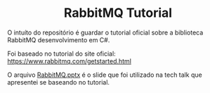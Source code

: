 <h1 align="center">RabbitMQ Tutorial</h1>

O intuíto do repositório é guardar o tutorial oficial sobre a biblioteca RabbitMQ desenvolvimento em C#.

Foi baseado no tutorial do site oficial: https://www.rabbitmq.com/getstarted.html

O arquivo [RabbitMQ.pptx](./RabbitMQ.pptx) é o slide que foi utilizado na tech talk que apresentei se baseando no tutorial.
